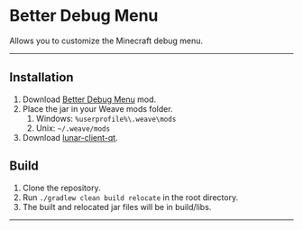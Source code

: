 # Better Debug Menu
Allows you to customize the Minecraft debug menu.

---

## Installation
1. Download [Better Debug Menu](https://github.com/Syz66/BetterDebugMenu/releases/latest) mod.
2. Place the jar in your Weave mods folder.
    1. Windows: `%userprofile%\.weave\mods`
    2. Unix: `~/.weave/mods`
3. Download [lunar-client-qt](https://github.com/Youded-byte/lunar-client-qt/releases/latest).

## Build
1. Clone the repository.
2. Run `./gradlew clean build relocate` in the root directory.
3. The built and relocated jar files will be in build/libs.

---
